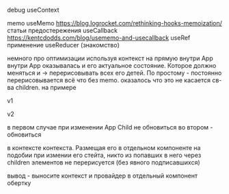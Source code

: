 debug
useContext

memo
useMemo https://blog.logrocket.com/rethinking-hooks-memoization/ статьи предостережения
useCallback https://kentcdodds.com/blog/usememo-and-usecallback
useRef применение
useReducer (знакомство)

немного про оптимизации
используя контекст на прямую внутри App внутри App оказывалась и его актуальное состояние. Которое должно меняться и -> перерисовывать всех его детей. По простому - постоянно перерисовывается всё что без memo.
оказалось что это не касается св-ва children.
на примере

v1
<App>
<Parent>
<Child/>
</Parent>
</App>

v2
<App>
<Parent>
<Child/>
</App>

в первом случае при изменении App Child не обновиться
во втором - обновиться

в контексте контекста. Размещая его в отдельном компоненте на подобии <Provider> при измении его стейта, никто из попавших в него через children элементов не перерисуется (без явного подписавшихся)

вывод - выносите контекст и провайдер в отдельный компонент обертку
